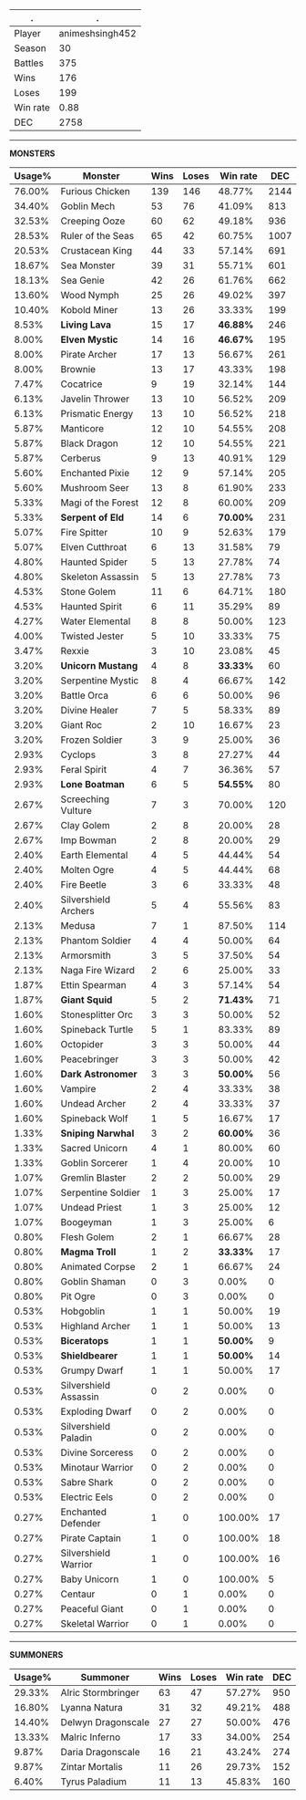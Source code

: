 .|.
|-|-
Player|animeshsingh452
Season|30
Battles|375
Wins|176
Loses|199
Win rate|0.88
DEC|2758

---
**MONSTERS**

Usage%|Monster|Wins|Loses|Win rate|DEC|
-|-|-|-|-|-|
76.00%|Furious Chicken|139|146|48.77%|2144|
34.40%|Goblin Mech|53|76|41.09%|813|
32.53%|Creeping Ooze|60|62|49.18%|936|
28.53%|Ruler of the Seas|65|42|60.75%|1007|
20.53%|Crustacean King|44|33|57.14%|691|
18.67%|Sea Monster|39|31|55.71%|601|
18.13%|Sea Genie|42|26|61.76%|662|
13.60%|Wood Nymph|25|26|49.02%|397|
10.40%|Kobold Miner|13|26|33.33%|199|
8.53%|**Living Lava**|15|17|**46.88%**|246|
8.00%|**Elven Mystic**|14|16|**46.67%**|195|
8.00%|Pirate Archer|17|13|56.67%|261|
8.00%|Brownie|13|17|43.33%|198|
7.47%|Cocatrice|9|19|32.14%|144|
6.13%|Javelin Thrower|13|10|56.52%|209|
6.13%|Prismatic Energy|13|10|56.52%|218|
5.87%|Manticore|12|10|54.55%|208|
5.87%|Black Dragon|12|10|54.55%|221|
5.87%|Cerberus|9|13|40.91%|129|
5.60%|Enchanted Pixie|12|9|57.14%|205|
5.60%|Mushroom Seer|13|8|61.90%|233|
5.33%|Magi of the Forest|12|8|60.00%|209|
5.33%|**Serpent of Eld**|14|6|**70.00%**|231|
5.07%|Fire Spitter|10|9|52.63%|179|
5.07%|Elven Cutthroat|6|13|31.58%|79|
4.80%|Haunted Spider|5|13|27.78%|74|
4.80%|Skeleton Assassin|5|13|27.78%|73|
4.53%|Stone Golem|11|6|64.71%|180|
4.53%|Haunted Spirit|6|11|35.29%|89|
4.27%|Water Elemental|8|8|50.00%|123|
4.00%|Twisted Jester|5|10|33.33%|75|
3.47%|Rexxie|3|10|23.08%|45|
3.20%|**Unicorn Mustang**|4|8|**33.33%**|60|
3.20%|Serpentine Mystic|8|4|66.67%|142|
3.20%|Battle Orca|6|6|50.00%|96|
3.20%|Divine Healer|7|5|58.33%|89|
3.20%|Giant Roc|2|10|16.67%|23|
3.20%|Frozen Soldier|3|9|25.00%|36|
2.93%|Cyclops|3|8|27.27%|44|
2.93%|Feral Spirit|4|7|36.36%|57|
2.93%|**Lone Boatman**|6|5|**54.55%**|80|
2.67%|Screeching Vulture|7|3|70.00%|120|
2.67%|Clay Golem|2|8|20.00%|28|
2.67%|Imp Bowman|2|8|20.00%|29|
2.40%|Earth Elemental|4|5|44.44%|54|
2.40%|Molten Ogre|4|5|44.44%|68|
2.40%|Fire Beetle|3|6|33.33%|48|
2.40%|Silvershield Archers|5|4|55.56%|83|
2.13%|Medusa|7|1|87.50%|114|
2.13%|Phantom Soldier|4|4|50.00%|64|
2.13%|Armorsmith|3|5|37.50%|54|
2.13%|Naga Fire Wizard|2|6|25.00%|33|
1.87%|Ettin Spearman|4|3|57.14%|54|
1.87%|**Giant Squid**|5|2|**71.43%**|71|
1.60%|Stonesplitter Orc|3|3|50.00%|52|
1.60%|Spineback Turtle|5|1|83.33%|89|
1.60%|Octopider|3|3|50.00%|44|
1.60%|Peacebringer|3|3|50.00%|42|
1.60%|**Dark Astronomer**|3|3|**50.00%**|56|
1.60%|Vampire|2|4|33.33%|38|
1.60%|Undead Archer|2|4|33.33%|37|
1.60%|Spineback Wolf|1|5|16.67%|17|
1.33%|**Sniping Narwhal**|3|2|**60.00%**|36|
1.33%|Sacred Unicorn|4|1|80.00%|60|
1.33%|Goblin Sorcerer|1|4|20.00%|10|
1.07%|Gremlin Blaster|2|2|50.00%|29|
1.07%|Serpentine Soldier|1|3|25.00%|17|
1.07%|Undead Priest|1|3|25.00%|12|
1.07%|Boogeyman|1|3|25.00%|6|
0.80%|Flesh Golem|2|1|66.67%|28|
0.80%|**Magma Troll**|1|2|**33.33%**|17|
0.80%|Animated Corpse|2|1|66.67%|24|
0.80%|Goblin Shaman|0|3|0.00%|0|
0.80%|Pit Ogre|0|3|0.00%|0|
0.53%|Hobgoblin|1|1|50.00%|19|
0.53%|Highland Archer|1|1|50.00%|13|
0.53%|**Biceratops**|1|1|**50.00%**|9|
0.53%|**Shieldbearer**|1|1|**50.00%**|14|
0.53%|Grumpy Dwarf|1|1|50.00%|17|
0.53%|Silvershield Assassin|0|2|0.00%|0|
0.53%|Exploding Dwarf|0|2|0.00%|0|
0.53%|Silvershield Paladin|0|2|0.00%|0|
0.53%|Divine Sorceress|0|2|0.00%|0|
0.53%|Minotaur Warrior|0|2|0.00%|0|
0.53%|Sabre Shark|0|2|0.00%|0|
0.53%|Electric Eels|0|2|0.00%|0|
0.27%|Enchanted Defender|1|0|100.00%|17|
0.27%|Pirate Captain|1|0|100.00%|18|
0.27%|Silvershield Warrior|1|0|100.00%|16|
0.27%|Baby Unicorn|1|0|100.00%|5|
0.27%|Centaur|0|1|0.00%|0|
0.27%|Peaceful Giant|0|1|0.00%|0|
0.27%|Skeletal Warrior|0|1|0.00%|0|

---
**SUMMONERS**

Usage%|Summoner|Wins|Loses|Win rate|DEC|
-|-|-|-|-|-|
29.33%|Alric Stormbringer|63|47|57.27%|950|
16.80%|Lyanna Natura|31|32|49.21%|488|
14.40%|Delwyn Dragonscale|27|27|50.00%|476|
13.33%|Malric Inferno|17|33|34.00%|254|
9.87%|Daria Dragonscale|16|21|43.24%|274|
9.87%|Zintar Mortalis|11|26|29.73%|152|
6.40%|Tyrus Paladium|11|13|45.83%|160|
